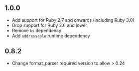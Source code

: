 ## 1.0.0
* Add support for Ruby 2.7 and onwards (including Ruby 3.0)
* Drop support for Ruby 2.6 and lower
* Remove `ks` dependency
* Add `addressable` runtime dependency

## 0.8.2
* Change format_parser required version to allow > 0.24
